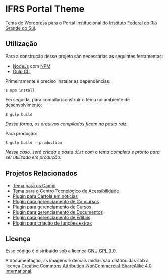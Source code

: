 # IFRS Portal Theme

Tema do [Wordpress](https://wordpress.org/) para o Portal Institucional do [Instituto Federal do Rio Grande do Sul](https://ifrs.edu.br/).

## Utilização

Para a construção desse projeto são necessárias as seguintes ferramentas:
- [NodeJs](https://nodejs.org/) com [NPM](https://www.npmjs.com/)
- [Gulp CLI](https://gulpjs.com/)

Primeiramente é preciso instalar as dependências:

```
$ npm install
```

Em seguida, para compilar/construir o tema no ambiente de desenvolvimento:

```
$ gulp build
```

*Dessa forma, os arquivos compilados ficam na pasta raiz.*

Para produção:

```
$ gulp build --production
```

*Nesse caso, será criada a pasta `dist` com o tema completo e pronto para ser utilizado em produção.*

## Projetos Relacionados

- [Tema para os Campi](https://github.com/IFRS/portal-theme-campus)
- [Tema para o Centro Tecnológico de Acessibilidade](https://github.com/IFRS/portal-theme-cta)
- [Plugin para Cartola em notícias](https://github.com/IFRS/portal-plugin-cartola)
- [Plugin para gerenciamento de Concursos](https://github.com/IFRS/portal-plugin-concursos)
- [Plugin para gerenciamento de Cursos](https://github.com/IFRS/portal-plugin-cursos)
- [Plugin para gerenciamento de Documentos](https://github.com/IFRS/portal-plugin-documentos)
- [Plugin para gerenciamento de Editais](https://github.com/IFRS/portal-plugin-editais)
- [Plugin para criação de funções extras](https://github.com/IFRS/portal-plugin-roles)

## Licença

Esse código é distribuído sob a licença [GNU GPL 3.0](https://www.gnu.org/licenses/gpl-3.0.txt).

A documentação, as imagens e demais mídias são distribuídas sob a licença [Creative Commons Attribution-NonCommercial-ShareAlike 4.0 International](https://creativecommons.org/licenses/by-nc-sa/4.0/).
